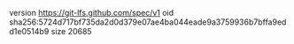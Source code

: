 version https://git-lfs.github.com/spec/v1
oid sha256:5724d717bf735da2d0d379e07ae4ba044eade9a3759936b7bffa9edd1e0514b9
size 20685
